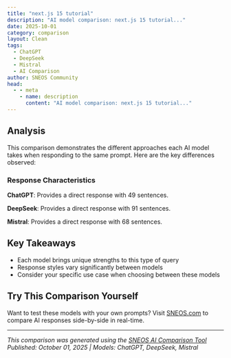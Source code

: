 ```yaml
---
title: "next.js 15 tutorial"
description: "AI model comparison: next.js 15 tutorial..."
date: 2025-10-01
category: comparison
layout: Clean
tags:
  - ChatGPT
  - DeepSeek
  - Mistral
  - AI Comparison
author: SNEOS Community
head:
  - - meta
    - name: description
      content: "AI model comparison: next.js 15 tutorial..."
---
```


<ChatComparison
  title="next.js 15 tutorial"
  prompt="next.js 15 tutorial"
  :responses='{"ChatGPT": "As of June 2024, Next.js 15 has not been officially released. The latest stable version is Next.js 13, which introduced major features like the new App Router, Server Components, and enhanced data fetching methods.\n\nIf you are looking for a tutorial on Next.js, I can guide you through creating a simple Next.js app using the latest stable features from Next.js 13, which will prepare you for future updates including version 15.\n\n---\n\n### Next.js Tutorial (Based on Latest Stable Version)\n\n#### Step 1: Setup a New Next.js Project\n\nMake sure you have Node.js installed.\n\nRun the following command to create a new Next.js project:\n\n\u0060\u0060\u0060bash\nnpx create-next-app@latest my-nextjs-app\ncd my-nextjs-app\nnpm run dev\n\u0060\u0060\u0060\n\nOpen [http://localhost:3000](http://localhost:3000) in your browser to see your app running.\n\n---\n\n#### Step 2: Understand the Project Structure\n\n- **pages/** or **app/** (depending on routing mode) \u2014 contains the pages of your app.\n- **public/** \u2014 folder for static assets like images.\n- **styles/** \u2014 global and modular CSS styles.\n- **next.config.js** \u2014 configuration file.\n\n---\n\n#### Step 3: Add a New Page\n\nIf using the **pages** directory (traditional routing), create a file:\n\n\u0060pages/about.js\u0060\n\n\u0060\u0060\u0060jsx\nexport default function About() {\n return \u003Ch1\u003EAbout Page\u003C/h1\u003E;\n}\n\u0060\u0060\u0060\n\nNavigating to \u0060/about\u0060 will render this component.\n\nIf using the **app/** directory (new in Next.js 13\u002B), create:\n\n\u0060app/about/page.jsx\u0060\n\n\u0060\u0060\u0060jsx\nexport default function AboutPage() {\n return \u003Ch1\u003EAbout Page\u003C/h1\u003E;\n}\n\u0060\u0060\u0060\n\n---\n\n#### Step 4: Add Navigation\n\nCreate a simple navigation menu.\n\nIn \u0060app/layout.jsx\u0060 or \u0060pages/_app.js\u0060, add:\n\n\u0060\u0060\u0060jsx\nimport Link from \u0027next/link\u0027;\n\nexport default function Layout({ children }) {\n return (\n \u003C\u003E\n \u003Cnav\u003E\n \u003CLink href=\u0022/\u0022\u003EHome\u003C/Link\u003E | \u003CLink href=\u0022/about\u0022\u003EAbout\u003C/Link\u003E\n \u003C/nav\u003E\n \u003Cmain\u003E{children}\u003C/main\u003E\n \u003C/\u003E\n );\n}\n\u0060\u0060\u0060\n\n---\n\n#### Step 5: Fetch Data (Server Side)\n\nExample using **getServerSideProps** in pages directory:\n\n\u0060\u0060\u0060jsx\nexport async function getServerSideProps() {\n const res = await fetch(\u0027https://jsonplaceholder.typicode.com/posts\u0027);\n const posts = await res.json();\n\n return { props: { posts } };\n}\n\nexport default function Posts({ posts }) {\n return (\n \u003Cul\u003E\n {posts.map(post =\u003E (\n \u003Cli key={post.id}\u003E{post.title}\u003C/li\u003E\n ))}\n \u003C/ul\u003E\n );\n}\n\u0060\u0060\u0060\n\nIn the app directory, you can fetch data directly in the server component:\n\n\u0060app/posts/page.jsx\u0060\n\n\u0060\u0060\u0060jsx\nasync function getPosts() {\n const res = await fetch(\u0027https://jsonplaceholder.typicode.com/posts\u0027);\n return res.json();\n}\n\nexport default async function PostsPage() {\n const posts = await getPosts();\n return (\n \u003Cul\u003E\n {posts.map(post =\u003E (\n \u003Cli key={post.id}\u003E{post.title}\u003C/li\u003E\n ))}\n \u003C/ul\u003E\n );\n}\n\u0060\u0060\u0060\n\n---\n\n### Recommended Resources\n\n- [Official Next.js Documentation](https://nextjs.org/docs)\n- [Next.js GitHub Repository](https://github.com/vercel/next.js)\n- Tutorials on YouTube or platforms like freeCodeCamp, Udemy, etc.\n\n---\n\nIf you want, I can help you with more advanced tutorials or wait until Next.js 15 is officially released for the latest features. Let me know!", "DeepSeek": "I\u0027ll provide you with a comprehensive Next.js 15 tutorial covering the key features and concepts. Next.js 15 builds upon the great foundation of Next.js 14 with several improvements.\n\n## Table of Contents\n1. [Setup and Installation](#setup)\n2. [Project Structure](#structure)\n3. [App Router](#app-router)\n4. [Routing](#routing)\n5. [Data Fetching](#data-fetching)\n6. [Server and Client Components](#components)\n7. [Styling](#styling)\n8. [API Routes](#api-routes)\n9. [Deployment](#deployment)\n\n## 1. Setup and Installation {#setup}\n\n\u0060\u0060\u0060bash\n# Create a new Next.js 15 project\nnpx create-next-app@latest my-next-app\n\n# Navigate to the project\ncd my-next-app\n\n# Install dependencies (if not done automatically)\nnpm install\n\n# Run development server\nnpm run dev\n\u0060\u0060\u0060\n\nDuring setup, you\u0027ll be prompted to configure:\n- TypeScript (recommended)\n- ESLint\n- Tailwind CSS\n- \u0060src/\u0060 directory\n- App Router (enabled by default)\n- Import aliases\n\n## 2. Project Structure {#structure}\n\n\u0060\u0060\u0060\nmy-next-app/\n\u251C\u2500\u2500 app/ # App Router directory\n\u2502 \u251C\u2500\u2500 globals.css\n\u2502 \u251C\u2500\u2500 layout.tsx\n\u2502 \u251C\u2500\u2500 page.tsx\n\u2502 \u2514\u2500\u2500 favicon.ico\n\u251C\u2500\u2500 public/ # Static assets\n\u251C\u2500\u2500 next.config.js # Next.js configuration\n\u251C\u2500\u2500 package.json\n\u2514\u2500\u2500 tsconfig.json\n\u0060\u0060\u0060\n\n## 3. App Router Fundamentals {#app-router}\n\n### Root Layout\n\u0060\u0060\u0060tsx\n// app/layout.tsx\nimport type { Metadata } from \u0027next\u0027\n\nexport const metadata: Metadata = {\n title: \u0027My Next.js 15 App\u0027,\n description: \u0027Built with Next.js 15\u0027,\n}\n\nexport default function RootLayout({\n children,\n}: {\n children: React.ReactNode\n}) {\n return (\n \u003Chtml lang=\u0022en\u0022\u003E\n \u003Cbody\u003E{children}\u003C/body\u003E\n \u003C/html\u003E\n )\n}\n\u0060\u0060\u0060\n\n### Main Page\n\u0060\u0060\u0060tsx\n// app/page.tsx\nexport default function Home() {\n return (\n \u003Cmain\u003E\n \u003Ch1\u003EWelcome to Next.js 15!\u003C/h1\u003E\n \u003Cp\u003EThis is the home page\u003C/p\u003E\n \u003C/main\u003E\n )\n}\n\u0060\u0060\u0060\n\n## 4. Routing {#routing}\n\n### Basic Routes\n\u0060\u0060\u0060tsx\n// app/about/page.tsx\nexport default function About() {\n return \u003Ch1\u003EAbout Page\u003C/h1\u003E\n}\n\n// app/contact/page.tsx\nexport default function Contact() {\n return \u003Ch1\u003EContact Page\u003C/h1\u003E\n}\n\u0060\u0060\u0060\n\n### Dynamic Routes\n\u0060\u0060\u0060tsx\n// app/blog/[slug]/page.tsx\ninterface BlogPostProps {\n params: {\n slug: string\n }\n}\n\nexport default function BlogPost({ params }: BlogPostProps) {\n return (\n \u003Carticle\u003E\n \u003Ch1\u003EBlog Post: {params.slug}\u003C/h1\u003E\n \u003Cp\u003EContent for {params.slug}\u003C/p\u003E\n \u003C/article\u003E\n )\n}\n\u0060\u0060\u0060\n\n### Nested Layouts\n\u0060\u0060\u0060tsx\n// app/dashboard/layout.tsx\nexport default function DashboardLayout({\n children,\n}: {\n children: React.ReactNode\n}) {\n return (\n \u003Cdiv className=\u0022dashboard-layout\u0022\u003E\n \u003Caside\u003EDashboard Sidebar\u003C/aside\u003E\n \u003Cmain\u003E{children}\u003C/main\u003E\n \u003C/div\u003E\n )\n}\n\n// app/dashboard/page.tsx\nexport default function Dashboard() {\n return \u003Ch1\u003EDashboard Home\u003C/h1\u003E\n}\n\u0060\u0060\u0060\n\n## 5. Data Fetching {#data-fetching}\n\n### Server Components with Async/Await\n\u0060\u0060\u0060tsx\n// app/users/page.tsx\ninterface User {\n id: number\n name: string\n email: string\n}\n\nasync function getUsers(): Promise\u003CUser[]\u003E {\n const res = await fetch(\u0027https://jsonplaceholder.typicode.com/users\u0027)\n \n if (!res.ok) {\n throw new Error(\u0027Failed to fetch users\u0027)\n }\n \n return res.json()\n}\n\nexport default async function UsersPage() {\n const users = await getUsers()\n\n return (\n \u003Cdiv\u003E\n \u003Ch1\u003EUsers\u003C/h1\u003E\n \u003Cul\u003E\n {users.map((user) =\u003E (\n \u003Cli key={user.id}\u003E\n {user.name} - {user.email}\n \u003C/li\u003E\n ))}\n \u003C/ul\u003E\n \u003C/div\u003E\n )\n}\n\u0060\u0060\u0060\n\n### Loading States\n\u0060\u0060\u0060tsx\n// app/users/loading.tsx\nexport default function Loading() {\n return \u003Cdiv\u003ELoading users...\u003C/div\u003E\n}\n\u0060\u0060\u0060\n\n### Error Handling\n\u0060\u0060\u0060tsx\n// app/users/error.tsx\n\u0027use client\u0027\n\nexport default function Error({\n error,\n reset,\n}: {\n error: Error \u0026 { digest?: string }\n reset: () =\u003E void\n}) {\n return (\n \u003Cdiv\u003E\n \u003Ch2\u003ESomething went wrong!\u003C/h2\u003E\n \u003Cbutton onClick={() =\u003E reset()}\u003ETry again\u003C/button\u003E\n \u003C/div\u003E\n )\n}\n\u0060\u0060\u0060\n\n## 6. Server and Client Components {#components}\n\n### Server Component (Default)\n\u0060\u0060\u0060tsx\n// app/server-example/page.tsx\nexport default function ServerExample() {\n const timestamp = new Date().toISOString()\n \n return (\n \u003Cdiv\u003E\n \u003Ch1\u003EServer Component\u003C/h1\u003E\n \u003Cp\u003ERendered at: {timestamp}\u003C/p\u003E\n {/* This timestamp will be the same for all users */}\n \u003C/div\u003E\n )\n}\n\u0060\u0060\u0060\n\n### Client Component\n\u0060\u0060\u0060tsx\n// app/client-example/page.tsx\n\u0027use client\u0027\n\nimport { useState, useEffect } from \u0027react\u0027\n\nexport default function ClientExample() {\n const [timestamp, setTimestamp] = useState(\u0027\u0027)\n const [count, setCount] = useState(0)\n\n useEffect(() =\u003E {\n setTimestamp(new Date().toISOString())\n }, [])\n\n return (\n \u003Cdiv\u003E\n \u003Ch1\u003EClient Component\u003C/h1\u003E\n \u003Cp\u003ECurrent time: {timestamp}\u003C/p\u003E\n \u003Cbutton onClick={() =\u003E setCount(count \u002B 1)}\u003E\n Count: {count}\n \u003C/button\u003E\n \u003C/div\u003E\n )\n}\n\u0060\u0060\u0060\n\n## 7. Styling {#styling}\n\n### Tailwind CSS (Recommended)\n\u0060\u0060\u0060tsx\n// app/styling/page.tsx\nexport default function StylingPage() {\n return (\n \u003Cdiv className=\u0022min-h-screen bg-gray-100 py-8\u0022\u003E\n \u003Cdiv className=\u0022max-w-4xl mx-auto px-4\u0022\u003E\n \u003Ch1 className=\u0022text-4xl font-bold text-blue-600 mb-6\u0022\u003E\n Styling with Tailwind\n \u003C/h1\u003E\n \u003Cdiv className=\u0022grid grid-cols-1 md:grid-cols-2 gap-6\u0022\u003E\n \u003Cdiv className=\u0022bg-white p-6 rounded-lg shadow-md\u0022\u003E\n \u003Ch2 className=\u0022text-xl font-semibold mb-3\u0022\u003ECard 1\u003C/h2\u003E\n \u003Cp className=\u0022text-gray-600\u0022\u003EThis is a card with Tailwind styling\u003C/p\u003E\n \u003C/div\u003E\n \u003Cdiv className=\u0022bg-white p-6 rounded-lg shadow-md\u0022\u003E\n \u003Ch2 className=\u0022text-xl font-semibold mb-3\u0022\u003ECard 2\u003C/h2\u003E\n \u003Cp className=\u0022text-gray-600\u0022\u003EAnother beautifully styled card\u003C/p\u003E\n \u003C/div\u003E\n \u003C/div\u003E\n \u003C/div\u003E\n \u003C/div\u003E\n )\n}\n\u0060\u0060\u0060\n\n### CSS Modules\n\u0060\u0060\u0060tsx\n// app/css-modules/page.tsx\nimport styles from \u0027./page.module.css\u0027\n\nexport default function CSSModulesPage() {\n return (\n \u003Cdiv className={styles.container}\u003E\n \u003Ch1 className={styles.title}\u003ECSS Modules\u003C/h1\u003E\n \u003Cp className={styles.description}\u003E\n Scoped styling with CSS Modules\n \u003C/p\u003E\n \u003C/div\u003E\n )\n}\n\u0060\u0060\u0060\n\n\u0060\u0060\u0060css\n/* app/css-modules/page.module.css */\n.container {\n max-width: 800px;\n margin: 0 auto;\n padding: 2rem;\n}\n\n.title {\n color: #1f2937;\n font-size: 2.25rem;\n font-weight: bold;\n margin-bottom: 1rem;\n}\n\n.description {\n color: #6b7280;\n font-size: 1.125rem;\n}\n\u0060\u0060\u0060\n\n## 8. API Routes {#api-routes}\n\n### Basic API Route\n\u0060\u0060\u0060tsx\n// app/api/users/route.ts\nimport { NextResponse } from \u0027next/server\u0027\n\nexport async function GET() {\n const users = [\n { id: 1, name: \u0027John Doe\u0027, email: \u0027john@example.com\u0027 },\n { id: 2, name: \u0027Jane Smith\u0027, email: \u0027jane@example.com\u0027 },\n ]\n\n return NextResponse.json(users)\n}\n\nexport async function POST(request: Request) {\n const body = await request.json()\n \n // Process the data (in real app, save to database)\n console.log(\u0027Received:\u0027, body)\n \n return NextResponse.json({ message: \u0027User created\u0027, data: body })\n}\n\u0060\u0060\u0060\n\n### Dynamic API Routes\n\u0060\u0060\u0060tsx\n// app/api/users/[id]/route.ts\ninterface RouteParams {\n params: {\n id: string\n }\n}\n\nexport async function GET(request: Request, { params }: RouteParams) {\n const { id } = params\n \n // Fetch user by ID from database\n const user = { id: parseInt(id), name: \u0027User \u0027 \u002B id, email: \u0060user${id}", "Mistral": "As of my last update in October 2023, Next.js 15 has not been released. However, I can provide you with a general tutorial on how to get started with Next.js, which should be applicable to future versions with minor adjustments. Next.js is a popular React framework that enables functionality such as server-side rendering and generating static websites for React-based web applications.\n\n### Getting Started with Next.js\n\n#### Step 1: Setting Up Your Environment\n\n1. **Install Node.js**: Ensure you have Node.js installed. You can download it from [nodejs.org](https://nodejs.org/).\n\n2. **Create a New Next.js Project**:\n \u0060\u0060\u0060bash\n npx create-next-app@latest my-next-app\n cd my-next-app\n \u0060\u0060\u0060\n\n3. **Start the Development Server**:\n \u0060\u0060\u0060bash\n npm run dev\n \u0060\u0060\u0060\n\n This will start the development server, and you can view your application at \u0060http://localhost:3000\u0060.\n\n#### Step 2: Understanding the Project Structure\n\n- **\u0060pages/\u0060**: This directory contains your application\u0027s pages. Each file in this directory is automatically treated as a route.\n- **\u0060public/\u0060**: This directory is for static files like images, fonts, etc.\n- **\u0060styles/\u0060**: This directory is for your CSS files.\n- **\u0060components/\u0060**: This directory is for your React components.\n\n#### Step 3: Creating Your First Page\n\n1. **Create a New Page**:\n Create a new file in the \u0060pages\u0060 directory, for example, \u0060about.js\u0060.\n\n \u0060\u0060\u0060jsx\n // pages/about.js\n import React from \u0027react\u0027;\n\n const About = () =\u003E {\n return (\n \u003Cdiv\u003E\n \u003Ch1\u003EAbout Page\u003C/h1\u003E\n \u003Cp\u003EThis is the about page.\u003C/p\u003E\n \u003C/div\u003E\n );\n };\n\n export default About;\n \u0060\u0060\u0060\n\n2. **Navigate to the New Page**:\n You can now navigate to \u0060http://localhost:3000/about\u0060 to see your new page.\n\n#### Step 4: Adding Components\n\n1. **Create a Component**:\n Create a new file in the \u0060components\u0060 directory, for example, \u0060Header.js\u0060.\n\n \u0060\u0060\u0060jsx\n // components/Header.js\n import React from \u0027react\u0027;\n\n const Header = () =\u003E {\n return (\n \u003Cheader\u003E\n \u003Ch1\u003EMy Next.js App\u003C/h1\u003E\n \u003C/header\u003E\n );\n };\n\n export default Header;\n \u0060\u0060\u0060\n\n2. **Use the Component**:\n Import and use the \u0060Header\u0060 component in your pages.\n\n \u0060\u0060\u0060jsx\n // pages/index.js\n import React from \u0027react\u0027;\n import Header from \u0027../components/Header\u0027;\n\n const Home = () =\u003E {\n return (\n \u003Cdiv\u003E\n \u003CHeader /\u003E\n \u003Ch1\u003EHome Page\u003C/h1\u003E\n \u003Cp\u003EWelcome to the home page.\u003C/p\u003E\n \u003C/div\u003E\n );\n };\n\n export default Home;\n \u0060\u0060\u0060\n\n#### Step 5: Styling Your Application\n\n1. **Global Styles**:\n You can add global styles in the \u0060styles/globals.css\u0060 file.\n\n \u0060\u0060\u0060css\n /* styles/globals.css */\n body {\n font-family: Arial, sans-serif;\n }\n \u0060\u0060\u0060\n\n2. **Component-Level Styles**:\n You can also add styles specific to a component.\n\n \u0060\u0060\u0060jsx\n // components/Header.js\n import React from \u0027react\u0027;\n import styles from \u0027./Header.module.css\u0027;\n\n const Header = () =\u003E {\n return (\n \u003Cheader className={styles.header}\u003E\n \u003Ch1\u003EMy Next.js App\u003C/h1\u003E\n \u003C/header\u003E\n );\n };\n\n export default Header;\n \u0060\u0060\u0060\n\n \u0060\u0060\u0060css\n /* components/Header.module.css */\n .header {\n background-color: #f8f8f8;\n padding: 20px;\n text-align: center;\n }\n \u0060\u0060\u0060\n\n#### Step 6: Deploying Your Application\n\n1. **Build the Application**:\n \u0060\u0060\u0060bash\n npm run build\n \u0060\u0060\u0060\n\n2. **Start the Production Server**:\n \u0060\u0060\u0060bash\n npm start\n \u0060\u0060\u0060\n\n3. **Deploy to a Hosting Service**:\n You can deploy your Next.js application to various hosting services like Vercel, Netlify, or AWS.\n\n### Conclusion\n\nThis tutorial covers the basics of setting up a Next.js project, creating pages and components, styling your application, and deploying it. For more advanced features and updates, refer to the official [Next.js documentation](https://nextjs.org/docs).\n\nIf Next.js 15 introduces new features or changes, be sure to check the official release notes and documentation for the latest information."}' 
  published-date="19:43"
/>

## Analysis

This comparison demonstrates the different approaches each AI model takes when responding to the same prompt. Here are the key differences observed:

### Response Characteristics

**ChatGPT**: Provides a direct response with 49 sentences. 

**DeepSeek**: Provides a direct response with 91 sentences. 

**Mistral**: Provides a direct response with 68 sentences. 

## Key Takeaways

- Each model brings unique strengths to this type of query
- Response styles vary significantly between models
- Consider your specific use case when choosing between these models

## Try This Comparison Yourself

Want to test these models with your own prompts? Visit [SNEOS.com](https://sneos.com) to compare AI responses side-by-side in real-time.

---

*This comparison was generated using the [SNEOS AI Comparison Tool](https://sneos.com)*
*Published: October 01, 2025 | Models: ChatGPT, DeepSeek, Mistral*
